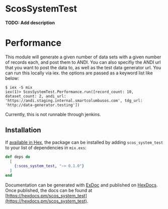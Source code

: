 # ScosSystemTest

**TODO: Add description**

# Performance 

This module will generate a given number of data sets with a given number of records each, and post them to ANDI. 
You can also specifiy the ANDI url that you want to post the data to, as well as the test data generator url.
You can run this locally via iex. the options are passed as a keyword list like below: 
```
$ iex -S mix
iex(1)> ScosSystemTest.Performance.run([record_count: 10, dataset_count: 2, andi_url: 'https://andi.staging.internal.smartcolumbusos.com', tdg_url: 'http://data-generator.testing'])
```

Currently, this is not runnable through jenkins.

## Installation

If [available in Hex](https://hex.pm/docs/publish), the package can be installed
by adding `scos_system_test` to your list of dependencies in `mix.exs`:

```elixir
def deps do
  [
    {:scos_system_test, "~> 0.1.0"}
  ]
end
```

Documentation can be generated with [ExDoc](https://github.com/elixir-lang/ex_doc)
and published on [HexDocs](https://hexdocs.pm). Once published, the docs can
be found at [https://hexdocs.pm/scos_system_test](https://hexdocs.pm/scos_system_test).

